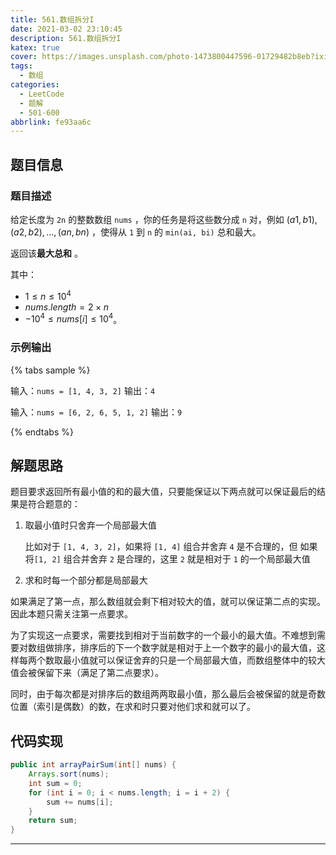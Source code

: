 ```yaml
---
title: 561.数组拆分I
date: 2021-03-02 23:10:45
description: 561.数组拆分I
katex: true
cover: https://images.unsplash.com/photo-1473800447596-01729482b8eb?ixid=MXwxMjA3fDB8MHxwaG90by1wYWdlfHx8fGVufDB8fHw%3D&ixlib=rb-1.2.1&auto=format&fit=crop&w=1650&q=80
tags:
  - 数组
categories:
  - LeetCode
  - 题解
  - 501-600
abbrlink: fe93aa6c
---
```


## 题目信息

### 题目描述

给定长度为 `2n` 的整数数组 `nums` ，你的任务是将这些数分成 `n` 对，例如 $(a1, b1), (a2, b2), \dots , (an, bn)$ ，使得从 `1` 到 `n` 的 `min(ai, bi)`
总和最大。

返回该**最大总和** 。

其中：

* $1 \le n \le 10^4$
* $nums.length = 2 \times n$
* $-10^4 \le nums[i] \le 10^4$。

### 示例输出

{% tabs sample %}
<!-- tab 示例1 -->
输入：`nums = [1, 4, 3, 2]`
输出：`4`
<!-- endtab -->

<!-- tab 示例2 -->
输入：`nums = [6, 2, 6, 5, 1, 2]`
输出：`9`
<!-- endtab -->
{% endtabs %}

## 解题思路

题目要求返回所有最小值的和的最大值，只要能保证以下两点就可以保证最后的结果是符合题意的：

1. 取最小值时只舍弃一个局部最大值

   比如对于 `[1, 4, 3, 2]`，如果将 `[1, 4]` 组合并舍弃 `4` 是不合理的，但 如果将`[1, 2]` 组合并舍弃 `2` 是合理的，这里 `2` 就是相对于 `1` 的一个局部最大值

2. 求和时每一个部分都是局部最大

如果满足了第一点，那么数组就会剩下相对较大的值，就可以保证第二点的实现。因此本题只需关注第一点要求。

为了实现这一点要求，需要找到相对于当前数字的一个最小的最大值。不难想到需要对数组做排序，排序后的下一个数字就是相对于上一个数字的最小的最大值，这样每两个数取最小值就可以保证舍弃的只是一个局部最大值，而数组整体中的较大值会被保留下来（满足了第二点要求）。

同时，由于每次都是对排序后的数组两两取最小值，那么最后会被保留的就是奇数位置（索引是偶数）的数，在求和时只要对他们求和就可以了。

## 代码实现

``` java
public int arrayPairSum(int[] nums) {
    Arrays.sort(nums);
    int sum = 0;
    for (int i = 0; i < nums.length; i = i + 2) {
        sum += nums[i];
    }
    return sum;
}
```

---
